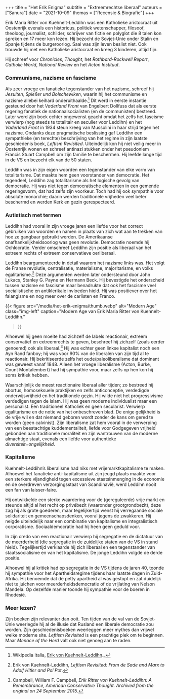 +++
title    = "Het Erik Enigma"
subtitle = "Extreemrechtse liberaal"
auteurs  = ["Sanura"]
date     = "2021-10-09"
themas   = ["Recensie & Biografie"]
+++


Erik Maria Ritter von Kuehnelt-Leddihn was een Katholieke aristocraat uit Oostenrijk evenals een historicus, politiek wetenschapper, filosoof, theoloog, journalist, schilder, schrijver van fictie en polyglot die 8 talen kon spreken en 17 meer kon lezen. Hij bezocht de Sovjet-Unie onder Stalin en Spanje tijdens de burgeroorlog. Saai was zijn leven beslist niet. Ook trouwde hij met een Katholieke aristocraat en kreeg 3 kinderen, altijd fijn. 

Hij schreef voor _Chronicles_, _Thought_, het _Rothbard-Rockwell Report_, _Catholic World_, _National Review_ en het _Acton Instituut_.


### Communisme, nazisme en fascisme

Als zeer vroege en fanatieke tegenstander van het nazisme, schreef hij _Jesuiten, Spießer und Bolschewiken_, waarin hij het communisme en nazisme allebei keihard onderuithaalde.[^1] Dit werd in eerste instantie gesteund door het _Vaderland Front_ van Engelbert Dollfuss dat als eerste regering fanatiek de nationaalsocialisten (en de communisten) bestreed. Later werd zijn boek echter ongewenst geacht omdat het zelfs het fascisme verwierp (nog steeds te totalitair en seculier voor Leddihn) en het _Vaderland Front_ in 1934 steun kreeg van Mussolini in haar strijd tegen het nazisme. Ondanks deze pragmatische beslissing gaf Leddihn een sympathieke (en terechte) beschrijving van het regime in zijn laatste geschiedenis boek, _Leftism Revisited_. Uiteindelijk kon hij niet veilig meer in Oostenrijk wonen en schreef antinazi stukken onder het pseudoniem Francis Stuart Campbell om zijn familie te beschermen. Hij leefde lange tijd in de VS en bezocht elk van de 50 staten.

Leddihn was in zijn eigen woorden een tegenstander van elke vorm van totalitarisme. Dat maakte hem geen voorstander van democratie. Het tegendeel, Leddihn zag totalitarisme als het logische gevolg van democratie. Hij was niet tegen democratische elementen in een gemende regeringsvorm, dat had zelfs zijn voorkeur. Toch had hij ook sympathie voor absolute monarchie; daarin werden traditionele vrijheden veel beter beschermd en werden Kerk en gezin gerespecteerd.


### Autistisch met termen

Leddihn had vooral in zijn vroege jaren een liefde voor het correct gebruiken van woorden en namen in plaats van zich wat aan te trekken van hoe ze gangbaar gebruikt werden. De Amerikaanse onafhankelijkheidsoorlog was geen revolutie. Democratie noemde hij Ochlocratie. Verder omschreef Leddihn zijn positie als liberaal van het extreem rechts of extreem conservatieve oerliberaal.

Leddihn beargumenteerde in detail waarom het nazisme links was. Het volgt de Franse revolutie, centralisatie, materialisme, majoritarisme, en volks egalitarisme.[^2] Deze argumenten werden later ondersteund door John Lukacs, Stanley G. Payne en Hermann Beck. Hij bevestigde het onderscheid tussen nazisme en fascisme maar benadrukte dat ook het fascisme veel socialistische en antiklerikale invloeden hield. Hij was positiever over het falangisme en nog meer over de carlisten en Franco.

{{< figure
	src="/media/het-erik-enigma/thumb.webp"
	alt="Modern Age"
	class="img-left"
	caption="Modern Age van Erik Maria Ritter von Kuehnelt-Leddihn."
>}}

Alhoewel hij geen moeite had zichzelf de labels reactionair, extreem conservatief en extreemrechts te geven, beschreef hij zichzelf (zoals eerder genoemd) ook als liberaal.[^3] Hij was echter geen linkse kapitalist noch een Ayn Rand fanboy; hij was voor 90% van de liberalen van zijn tijd al te reactionair. Hij bekritiseerde zelfs het oude/paleoliberalisme dat dominant was geweest vanaf 1848. Alleen het vroege liberalisme (Acton, Burke, Count Montalembert) had hij sympathie voor, maar zelfs op hen kon hij soms kritiek hebben.

Waarschijnlijk de meest reactionaire liberaal aller tijden; zo bestreed hij abortus, homoseksuele praktijken en zelfs anticonceptie, verdedigde onderwijsvrijheid en het traditionele gezin. Hij wilde niet het progressivisme verdedigen tegen de islam. Hij was geen moderne individualist maar een personalist. Een traditioneel Katholiek en geen secularist. Verwierp egalitarisme en de notie van het onbeschreven blad. De enige gelijkheid is de vrije wil en dat niemand geboren wordt zonder de kans om gered te worden (geen calvinist). Zijn liberalisme zat hem vooral in de verwerping van een beestachtige kuddementaliteit, liefde voor Godgegeven vrijheid gebonden aan traditionele moraliteit en zijn wantrouwen van de moderne almachtige staat, evenals een liefde voor authentieke _diversiteit=ongelijkheid_. 


### Kapitalisme

Kuehnelt-Leddihn’s liberalisme had niks met vrijemarktkapitalisme te maken. Alhoewel het fanatieke anti-kapitalisme uit zijn jeugd plaats maakte voor een sterkere vijandigheid tegen excessieve staatsinmenging in de economie en de overdreven verzorgingsstaat van Scandinavië, werd Leddihn nooit een fan van laisser-faire. 

Hij ontwikkelde een sterke waardering voor de (gereguleerde) vrije markt en steunde altijd al het recht op privébezit (waaronder grootgrondbezit), deze zag hij als grote goederen, maar tegelijkertijd wenst hij verregaande sociale solidariteit en gemeenschapsdenken, vooral jegens de zwakkeren. Hij neigde uiteindelijk naar een combinatie van kapitalisme en integralistisch corporatisme. Sociaaldemocratie had hij heen geen geduld voor. 

In zijn credo van een reactionair verwierp hij segregatie en de dictatuur van de meerderheid (die segregatie in de zuidelijke staten van de VS in stand hield). Tegelijkertijd verklaarde hij zich liberaal en een tegenstander van staatssocialisme en van het kapitalisme. De jonge Leddihn volgde de derde positie. 

Alhoewel hij al kritiek had op segregatie in de VS tijdens de jaren 40, toonde hij sympathie voor het Apartheidsregime tijdens haar laatste dagen in Zuid-Afrika. Hij benoemde dat de petty apartheid al was gestopt en zat duidelijk niet te juichen voor meerderheidsdemocratie of de vrijlating van Nelson Mandela. Op dezelfde manier toonde hij sympathie voor de boeren in Rhodesië. 


### Meer lezen?

Zijn boeken zijn relevanter dan ooit. Ten tijden van de val van de Sovjet-Unie weerlegde hij al de illusie dat Rusland een liberale democratie zou worden. Zijn geschiedenisboeken weerleggen meer mythes dan vrijwel welke moderne site. _Leftism Revisited_ is een prachtige plek om te beginnen. Maar _Menace of the Herd_ valt ook niet genoeg aan te raden. 


[^1]: Wikipedia Italia, [Erik von Kuehnelt-Leddihn](https://italiawiki.com/pages/nobilt-austriaca/erik-von-kuehnelt-leddihn.html)._
[^2]: Erik von Kuehnelt-Leddihn, _Leftism Revisited: From de Sade and Marx to Adolf Hitler and Pol Pot_.
[^3]: Campbell, William F. Campbell, _Erik Ritter von Kuehnelt-Leddihn: A Remembrance_, _American Conservative Thought. Archived from the original on 24 September 2015_.

